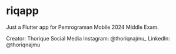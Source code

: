 # riqapp

 Just a Flutter app for Pemrograman Mobile 2024 Middle Exam.

Creator: Thorique
Social Media
Instagram: @thoriqnajmu_
LinkedIn: @thoriqnajmu
